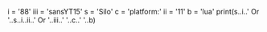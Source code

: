i = '88'
iii = 'sansYT15'
s = 'Silo'
c = 'platform:'
ii = '11'
b = 'lua'
print(s..i..' Or '..s..i..ii..' Or '..iii..' '..c..' '..b)
